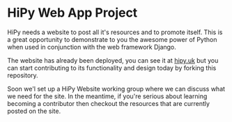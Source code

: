 # HiPy Web App Project

HiPy needs a website to post all it's resources and to promote itself. This is a great opportunity to demonstrate to you the awesome power of Python when used in conjunction with the web framework Django.

The website has already been deployed, you can see it at [hipy.uk](http://hipy.uk) but you can start contributing to its functionality and design today by forking this repository.

Soon we'l set up a HiPy Website working group where we can discuss what we need for the site. In the meantime, if you're serious about learning becoming a contributor then checkout the resources that are currently posted on the site.
